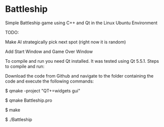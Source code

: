 # Battleship
Simple Battleship game using C++ and Qt in the Linux Ubuntu Environment

TODO:

Make AI strategically pick next spot (right now it is random)

Add Start Window and Game Over Window



To compile and run you need Qt installed. It was tested using Qt 5.5.1. Steps to compile and run:

Download the code from Github and navigate to the folder containing the code and execute the following commands:

$ qmake -project "QT+=widgets gui"

$ qmake Battleship.pro

$ make

$ ./Battleship
